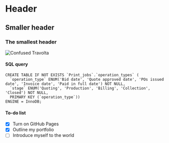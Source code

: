 # Header

## Smaller header

### The smallest header

![Confused Travolta](https://i.kym-cdn.com/entries/icons/mobile/000/019/277/confusedtravolta.jpg)

#### SQL query

```
CREATE TABLE IF NOT EXISTS `Print_jobs`.`operation_types` (
  `operation_type` ENUM('Bid date', 'Quote approved date', 'POs issued date', 'Invoice date', 'Paid in full date') NOT NULL,
  `stage` ENUM('Quoting', 'Production', 'Billing', 'Collection', 'Closed') NOT NULL,
  PRIMARY KEY (`operation_type`))
ENGINE = InnoDB;
```

#### To-do list

- [x] Turn on GitHub Pages
- [x] Outline my portfolio
- [ ] Introduce myself to the world
